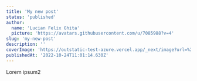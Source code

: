 ```yaml
---
title: 'My new post'
status: 'published'
author:
  name: 'Lucian Felix Ghita'
  picture: 'https://avatars.githubusercontent.com/u/7085988?v=4'
slug: 'my-new-post'
description: ''
coverImage: 'https://outstatic-test-azure.vercel.app/_next/image?url=%2Fimages%2Fskyline.png&w=3840&q=75'
publishedAt: '2022-10-24T11:01:14.630Z'
---
```


Lorem ipsum2

